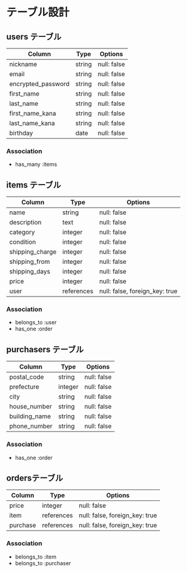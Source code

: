 # テーブル設計

## users テーブル

| Column             | Type   | Options     |
| ------------------ | ------ | ----------- |
| nickname           | string | null: false |
| email              | string | null: false |
| encrypted_password | string | null: false |
| first_name         | string | null: false |
| last_name          | string | null: false |
| first_name_kana    | string | null: false |
| last_name_kana     | string | null: false |
| birthday           | date   | null: false |

### Association

- has_many :items

## items テーブル

| Column             | Type       | Options                        |
| ------------------ | ---------- | ------------------------------ |
| name               | string     | null: false                    |
| description        | text       | null: false                    |
| category           | integer    | null: false                    |
| condition          | integer    | null: false                    |
| shipping_charge    | integer    | null: false                    |
| shipping_from      | integer    | null: false                    |
| shipping_days      | integer    | null: false                    |
| price              | integer    | null: false                    |
| user               | references | null: false, foreign_key: true |

### Association

- belongs_to :user
- has_one :order

## purchasers テーブル

| Column        | Type    | Options     |
| ------------- | ------- | ----------- |
| postal_code   | string  | null: false |
| prefecture    | integer | null: false |
| city          | string  | null: false |
| house_number  | string  | null: false |
| building_name | string  | null: false |
| phone_number  | string  | null: false |

### Association

- has_one :order

## ordersテーブル

| Column   | Type       | Options                        |
| -------- | ---------- | ------------------------------ |
| price    | integer    | null: false                    |
| item     | references | null: false, foreign_key: true |
| purchase | references | null: false, foreign_key: true |

### Association

- belongs_to :item
- belongs_to :purchaser